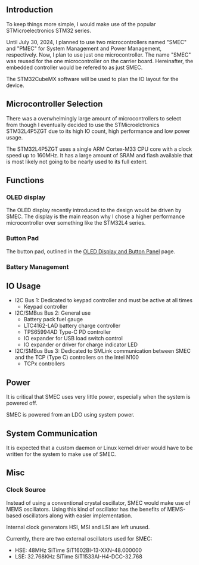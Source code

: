 ## Introduction
To keep things more simple, I would make use of the popular STMicroelectronics STM32 series.

Until July 30, 2024, I planned to use two microcontrollers named "SMEC" and "PMEC" for System Management and Power Management, respectively. Now, I plan to use just one microcontroller. The name "SMEC" was reused for the one microcontroller on the carrier board. Hereinafter, the embedded controller would be refered to as just SMEC.

The STM32CubeMX software will be used to plan the IO layout for the device. 

## Microcontroller Selection
There was a overwhelmingly large amount of microcontrollers to select from though I eventually decided to use the STMicroelctronics STM32L4P5ZGT due to its high IO count, high performance and low power usage.

The STM32L4P5ZGT uses a single ARM Cortex-M33 CPU core with a clock speed up to 160MHz. It has a large amount of SRAM and flash available that is most likely not going to be nearly used to its full extent. 

## Functions

### OLED display
The OLED display recently introduced to the design would be driven by SMEC. The display is the main reason why I chose a higher performance microcontroller over something like the STM32L4 series. 

### Button Pad
The button pad, outlined in the [OLED Display and Button Panel](../oled/) page.

### Battery Management

## IO Usage 

- I2C Bus 1: Dedicated to keypad controller and must be active at all times
  - Keypad controller
- I2C/SMBus Bus 2: General use
  - Battery pack fuel gauge
  - LTC4162-LAD battery charge controller
  - TPS65994AD Type-C PD controller
  - IO expander for USB load switch control
  - IO expander or driver for charge indicator LED
- I2C/SMBus Bus 3: Dedicated to SMLink communication between SMEC and the TCP (Type C) controllers on the Intel N100
  - TCPx controllers 

## Power
It is critical that SMEC uses very little power, especially when the system is powered off. 

SMEC is powered from an LDO using system power.

## System Communication
It is expected that a custom daemon or Linux kernel driver would have to be written for the system to make use of SMEC. 

## Misc

### Clock Source
Instead of using a conventional crystal oscillator, SMEC would make use of MEMS oscillators. Using this kind of oscillator has the benefits of MEMS-based oscillators along with easier implementation.

Internal clock generators HSI, MSI and LSI are left unused.

Currently, there are two external oscillators used for SMEC:
- HSE: 48MHz SiTime SiT1602BI-13-XXN-48.000000
- LSE: 32.768KHz SiTime SiT1533AI-H4-DCC-32.768
